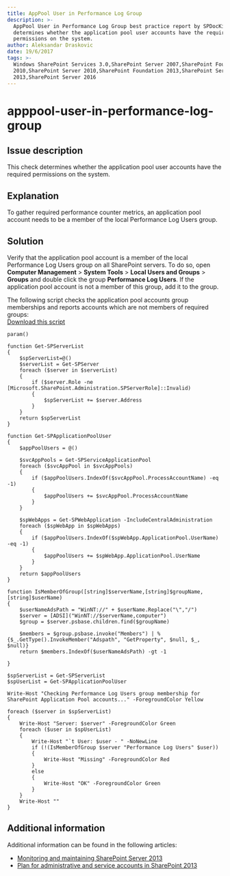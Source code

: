 ```yaml
---
title: AppPool User in Performance Log Group
description: >-
  AppPool User in Performance Log Group best practice report by SPDocKit
  determines whether the application pool user accounts have the required
  permissions on the system.
author: Aleksandar Draskovic
date: 19/6/2017
tags: >-
  Windows SharePoint Services 3.0,SharePoint Server 2007,SharePoint Foundation
  2010,SharePoint Server 2010,SharePoint Foundation 2013,SharePoint Server
  2013,SharePoint Server 2016
---
```


# apppool-user-in-performance-log-group

## Issue description

This check determines whether the application pool user accounts have the required permissions on the system.

## Explanation

To gather required performance counter metrics, an application pool account needs to be a member of the local Performance Log Users group.

## Solution

Verify that the application pool account is a member of the local Performance Log Users group on all SharePoint servers. To do so, open **Computer Management** &gt; **System Tools** &gt; **Local Users and Groups** &gt; **Groups** and double click the group **Performance Log Users**. If the application pool account is not a member of this group, add it to the group.

The following script checks the application pool accounts group memberships and reports accounts which are not members of required groups:  
[Download this script](apppool-user-in-performance-log-group.md#internal/_assets/Get-BPAppPoolGroupMembership.zip)

```text
param()

function Get-SPServerList
{
    $spServerList=@()
    $serverList = Get-SPServer
    foreach ($server in $serverList)
    {
        if ($server.Role -ne [Microsoft.SharePoint.Administration.SPServerRole]::Invalid)
        {
            $spServerList += $server.Address
        }
    }
    return $spServerList
}

function Get-SPApplicationPoolUser
{
    $appPoolUsers = @()

    $svcAppPools = Get-SPServiceApplicationPool
    foreach ($svcAppPool in $svcAppPools)
    {
        if ($appPoolUsers.IndexOf($svcAppPool.ProcessAccountName) -eq -1)
        {
            $appPoolUsers += $svcAppPool.ProcessAccountName
        }
    }

    $spWebApps = Get-SPWebApplication -IncludeCentralAdministration
    foreach ($spWebApp in $spWebApps)
    {
        if ($appPoolUsers.IndexOf($spWebApp.ApplicationPool.UserName) -eq -1)
        {
            $appPoolUsers += $spWebApp.ApplicationPool.UserName
        }
    }
    return $appPoolUsers
}

function IsMemberOfGroup([string]$serverName,[string]$groupName,[string]$userName)
{
    $userNameAdsPath = "WinNT://" + $userName.Replace("\","/")
    $server = [ADSI]("WinNT://$serverName,computer")
    $group = $server.psbase.children.find($groupName)

    $members = $group.psbase.invoke("Members") | %{$_.GetType().InvokeMember("Adspath", "GetProperty", $null, $_, $null)}
    return $members.IndexOf($userNameAdsPath) -gt -1

}

$spServerList = Get-SPServerList
$spUserList = Get-SPApplicationPoolUser

Write-Host "Checking Performance Log Users group membership for SharePoint Application Pool accounts..." -ForegroundColor Yellow

foreach ($server in $spServerList)
{
    Write-Host "Server: $server" -ForegroundColor Green
    foreach ($user in $spUserList)
    {
        Write-Host "`t User: $user - " -NoNewLine
        if (!(IsMemberOfGroup $server "Performance Log Users" $user))
        {
            Write-Host "Missing" -ForegroundColor Red
        }
        else
        {
            Write-Host "OK" -ForegroundColor Green
        }
    }
    Write-Host ""
}
```

## Additional information

Additional information can be found in the following articles:

* [Monitoring and maintaining SharePoint Server 2013](https://technet.microsoft.com/en-us/library/ff758658.aspx)
* [Plan for administrative and service accounts in SharePoint 2013](https://technet.microsoft.com/en-us/library/cc263445.aspx)

